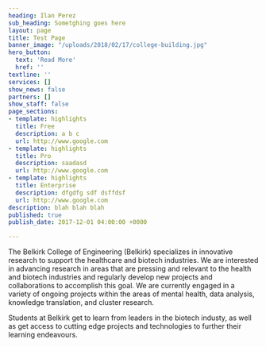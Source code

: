 ```yaml
---
heading: Ilan Perez
sub_heading: Sometghing goes here
layout: page
title: Test Page
banner_image: "/uploads/2018/02/17/college-building.jpg"
hero_button:
  text: 'Read More'
  href: ''
textline: ''
services: []
show_news: false
partners: []
show_staff: false
page_sections:
- template: highlights
  title: Free
  description: a b c
  url: http://www.google.com
- template: highlights
  title: Pro
  description: saadasd
  url: http://www.google.com
- template: highlights
  title: Enterprise
  description: dfgdfg sdf dsffdsf
  url: http://www.google.com
description: blah blah blah
published: true
publish_date: 2017-12-01 04:00:00 +0000

---
```


The Belkirk College of Engineering (Belkirk) specializes in innovative research to support the healthcare and biotech industries. We are interested in advancing research in areas that are pressing and relevant to the health and biotech industries and regularly develop new projects and collaborations to accomplish this goal. We are currently engaged in a variety of ongoing projects within the areas of mental health, data analysis, knowledge translation, and cluster research.

Students at Belkirk get to learn from leaders in the biotech industy, as well as get access to cutting edge projects and technologies to further their learning endeavours.
